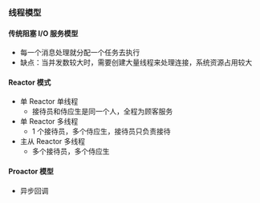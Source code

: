 ### 线程模型

#### 传统阻塞 I/O 服务模型
 * 每一个消息处理就分配一个任务去执行
 * 缺点：当并发数较大时，需要创建大量线程来处理连接，系统资源占用较大
 
 
#### Reactor 模式
 * 单 Reactor 单线程
   + 接待员和侍应生是同一个人，全程为顾客服务
 * 单 Reactor 多线程
   + 1 个接待员，多个侍应生，接待员只负责接待
 * 主从 Reactor 多线程
   + 多个接待员，多个侍应生



#### Proactor 模型
 * 异步回调